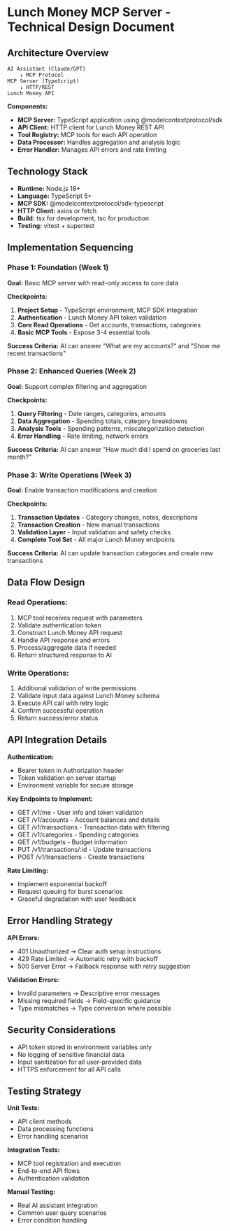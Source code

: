 # Lunch Money MCP Server - Technical Design Document

## Architecture Overview

```
AI Assistant (Claude/GPT)
    ↓ MCP Protocol
MCP Server (TypeScript)
    ↓ HTTP/REST
Lunch Money API
```

**Components:**

- **MCP Server:** TypeScript application using @modelcontextprotocol/sdk
- **API Client:** HTTP client for Lunch Money REST API
- **Tool Registry:** MCP tools for each API operation
- **Data Processor:** Handles aggregation and analysis logic
- **Error Handler:** Manages API errors and rate limiting

## Technology Stack

- **Runtime:** Node.js 18+
- **Language:** TypeScript 5+
- **MCP SDK:** @modelcontextprotocol/sdk-typescript
- **HTTP Client:** axios or fetch
- **Build:** tsx for development, tsc for production
- **Testing:** vitest + supertest

## Implementation Sequencing

### Phase 1: Foundation (Week 1)

**Goal:** Basic MCP server with read-only access to core data

**Checkpoints:**

1. **Project Setup** - TypeScript environment, MCP SDK integration
2. **Authentication** - Lunch Money API token validation
3. **Core Read Operations** - Get accounts, transactions, categories
4. **Basic MCP Tools** - Expose 3-4 essential tools

**Success Criteria:** AI can answer "What are my accounts?" and "Show me recent transactions"

### Phase 2: Enhanced Queries (Week 2)

**Goal:** Support complex filtering and aggregation

**Checkpoints:**

1. **Query Filtering** - Date ranges, categories, amounts
2. **Data Aggregation** - Spending totals, category breakdowns
3. **Analysis Tools** - Spending patterns, miscategorization detection
4. **Error Handling** - Rate limiting, network errors

**Success Criteria:** AI can answer "How much did I spend on groceries last month?"

### Phase 3: Write Operations (Week 3)

**Goal:** Enable transaction modifications and creation

**Checkpoints:**

1. **Transaction Updates** - Category changes, notes, descriptions
2. **Transaction Creation** - New manual transactions
3. **Validation Layer** - Input validation and safety checks
4. **Complete Tool Set** - All major Lunch Money endpoints

**Success Criteria:** AI can update transaction categories and create new transactions

## Data Flow Design

### Read Operations:

1. MCP tool receives request with parameters
2. Validate authentication token
3. Construct Lunch Money API request
4. Handle API response and errors
5. Process/aggregate data if needed
6. Return structured response to AI

### Write Operations:

1. Additional validation of write permissions
2. Validate input data against Lunch Money schema
3. Execute API call with retry logic
4. Confirm successful operation
5. Return success/error status

## API Integration Details

**Authentication:**

- Bearer token in Authorization header
- Token validation on server startup
- Environment variable for secure storage

**Key Endpoints to Implement:**

- GET /v1/me - User info and token validation
- GET /v1/accounts - Account balances and details
- GET /v1/transactions - Transaction data with filtering
- GET /v1/categories - Spending categories
- GET /v1/budgets - Budget information
- PUT /v1/transactions/:id - Update transactions
- POST /v1/transactions - Create transactions

**Rate Limiting:**

- Implement exponential backoff
- Request queuing for burst scenarios
- Graceful degradation with user feedback

## Error Handling Strategy

**API Errors:**

- 401 Unauthorized → Clear auth setup instructions
- 429 Rate Limited → Automatic retry with backoff
- 500 Server Error → Fallback response with retry suggestion

**Validation Errors:**

- Invalid parameters → Descriptive error messages
- Missing required fields → Field-specific guidance
- Type mismatches → Type conversion where possible

## Security Considerations

- API token stored in environment variables only
- No logging of sensitive financial data
- Input sanitization for all user-provided data
- HTTPS enforcement for all API calls

## Testing Strategy

**Unit Tests:**

- API client methods
- Data processing functions
- Error handling scenarios

**Integration Tests:**

- MCP tool registration and execution
- End-to-end API flows
- Authentication validation

**Manual Testing:**

- Real AI assistant integration
- Common user query scenarios
- Error condition handling
